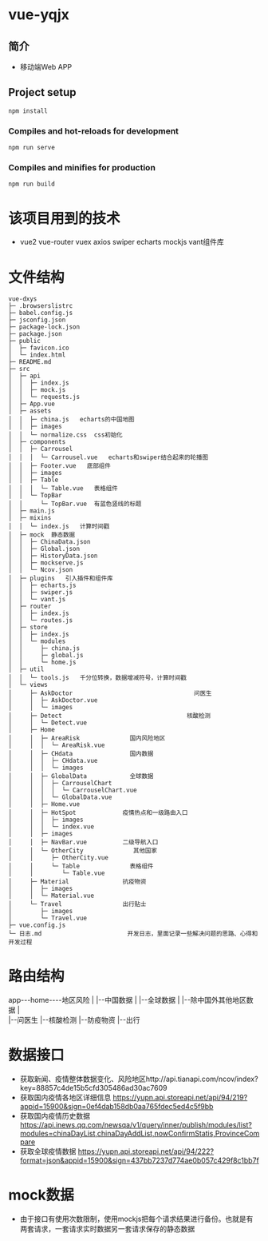 # vue-yqjx

## 简介
- 移动端Web APP

## Project setup
```
npm install
```

### Compiles and hot-reloads for development
```
npm run serve
```

### Compiles and minifies for production
```
npm run build
```
# 该项目用到的技术
- vue2 vue-router vuex axios swiper echarts mockjs vant组件库
  
# 文件结构
```
vue-dxys
├─ .browserslistrc
├─ babel.config.js
├─ jsconfig.json
├─ package-lock.json
├─ package.json
├─ public
│  ├─ favicon.ico
│  └─ index.html
├─ README.md
├─ src
│  ├─ api
│  │  ├─ index.js
│  │  ├─ mock.js
│  │  └─ requests.js
│  ├─ App.vue
│  ├─ assets
│  │  ├─ china.js   echarts的中国地图
│  │  ├─ images
│  │  └─ normalize.css  css初始化
│  ├─ components
│  │  ├─ Carrousel  
│  │  │  └─ Carrousel.vue   echarts和swiper结合起来的轮播图
│  │  ├─ Footer.vue   底部组件
│  │  ├─ images
│  │  ├─ Table
│  │  │  └─ Table.vue   表格组件
│  │  └─ TopBar
│  │     └─ TopBar.vue  有蓝色竖线的标题
│  ├─ main.js
│  ├─ mixins
│  │  └─ index.js   计算时间戳
│  ├─ mock  静态数据
│  │  ├─ ChinaData.json
│  │  ├─ Global.json
│  │  ├─ HistoryData.json
│  │  ├─ mockserve.js
│  │  └─ Ncov.json
│  ├─ plugins   引入插件和组件库
│  │  ├─ echarts.js
│  │  ├─ swiper.js
│  │  └─ vant.js
│  ├─ router 
│  │  ├─ index.js
│  │  └─ routes.js
│  ├─ store
│  │  ├─ index.js
│  │  └─ modules
│  │     ├─ china.js
│  │     ├─ global.js
│  │     └─ home.js
│  ├─ util  
│  │  └─ tools.js   千分位转换，数据增减符号，计算时间戳
│  └─ views
│     ├─ AskDoctor                                  问医生
│     │  ├─ AskDoctor.vue
│     │  └─ images
│     ├─ Detect                                   核酸检测
│     │  └─ Detect.vue
│     ├─ Home
│     │  ├─ AreaRisk              国内风险地区
│     │  │  └─ AreaRisk.vue
│     │  ├─ CHdata                国内数据
│     │  │  ├─ CHdata.vue
│     │  │  └─ images
│     │  ├─ GlobalData            全球数据
│     │  │  ├─ CarrouselChart
│     │  │  │  └─ CarrouselChart.vue
│     │  │  └─ GlobalData.vue
│     │  ├─ Home.vue
│     │  ├─ HotSpot             疫情热点和一级路由入口
│     │  │  ├─ images
│     │  │  └─ index.vue
│     │  ├─ images
│     │  ├─ NavBar.vue          二级导航入口
│     │  └─ OtherCity              其他国家
│     │     ├─ OtherCity.vue
│     │     └─ Table              表格组件
│     │        └─ Table.vue
│     ├─ Material               抗疫物资
│     │  ├─ images
│     │  └─ Material.vue
│     └─ Travel                 出行贴士
│        ├─ images
│        └─ Travel.vue
├─ vue.config.js
└─ 日志.md                        开发日志，里面记录一些解决问题的思路、心得和开发过程

```



# 路由结构
app---home----地区风险
    |       |--中国数据
    |       |--全球数据
    |       |--除中国外其他地区数据
    |       
    |--问医生
    |--核酸检测
    |--防疫物资
    |--出行

# 数据接口
- 获取新闻、疫情整体数据变化、风险地区http://api.tianapi.com/ncov/index?key=88857c4de15b5cfd305486ad30ac7609
- 获取国内疫情各地区详细信息 https://yupn.api.storeapi.net/api/94/219?appid=15900&sign=0ef4dab158db0aa765fdec5ed4c5f9bb
- 获取国内疫情历史数据 https://api.inews.qq.com/newsqa/v1/query/inner/publish/modules/list?modules=chinaDayList,chinaDayAddList,nowConfirmStatis,ProvinceCompare
- 获取全球疫情数据 https://yupn.api.storeapi.net/api/94/222?format=json&appid=15900&sign=437bb7237d774ae0b057c429f8c1bb7f

# mock数据
- 由于接口有使用次数限制，使用mockjs把每个请求结果进行备份。也就是有两套请求，一套请求实时数据另一套请求保存的静态数据